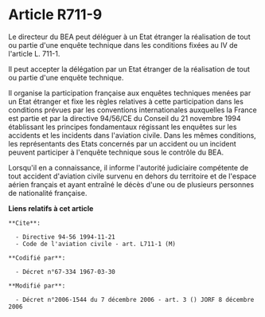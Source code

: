 # Article R711-9

Le directeur du BEA peut déléguer à un Etat étranger la réalisation de tout ou partie d'une enquête technique dans les
conditions fixées au IV de l'article L. 711-1.

Il peut accepter la délégation par un Etat étranger de la réalisation de tout ou partie d'une enquête technique.

Il organise la participation française aux enquêtes techniques menées par un Etat étranger et fixe les règles relatives à
cette participation dans les conditions prévues par les conventions internationales auxquelles la France est partie et par la
directive 94/56/CE du Conseil du 21 novembre 1994 établissant les principes fondamentaux régissant les enquêtes sur les
accidents et les incidents dans l'aviation civile. Dans les mêmes conditions, les représentants des Etats concernés par un
accident ou un incident peuvent participer à l'enquête technique sous le contrôle du BEA.

Lorsqu'il en a connaissance, il informe l'autorité judiciaire compétente de tout accident d'aviation civile survenu en dehors
du territoire et de l'espace aérien français et ayant entraîné le décès d'une ou de plusieurs personnes de nationalité
française.

**Liens relatifs à cet article**

	**Cite**:

	  - Directive 94-56 1994-11-21
	  - Code de l'aviation civile - art. L711-1 (M)

	**Codifié par**:

	  - Décret n°67-334 1967-03-30

	**Modifié par**:

	  - Décret n°2006-1544 du 7 décembre 2006 - art. 3 () JORF 8 décembre 2006
